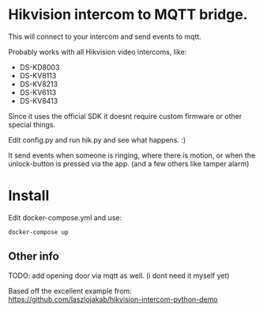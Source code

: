 # Hikvision intercom to MQTT bridge.

This will connect to your intercom and send events to mqtt.

Probably works with all Hikvision video intercoms, like: 
 * DS-KD8003
 * DS-KV8113
 * DS-KV8213
 * DS-KV6113
 * DS-KV8413

Since it uses the official SDK it doesnt require custom firmware or other special things.

Edit config.py and run hik.py and see what happens. :)

It send events when someone is ringing, where there is motion, or when the unlock-button is pressed via the app. (and a few others like tamper alarm)

# Install

Edit docker-compose.yml and use:
```shell
docker-compose up
```


## Other info

TODO: add opening door via mqtt as well. (i dont need it myself yet)

Based off the excellent example from: https://github.com/laszlojakab/hikvision-intercom-python-demo


